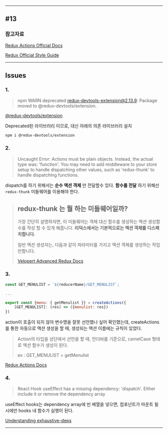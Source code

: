 









---
## #13



### 참고자료
[Redux Actions Official Docs](https://redux-actions.js.org/)

[Redux Official Style Guide](https://redux.js.org/style-guide/)

---
## Issues

### 1. 

> npm WARN deprecated redux-devtools-extension@2.13.9: Package moved to @redux-devtools/extension.

[@redux-devtools/extension](https://www.npmjs.com/package/@redux-devtools/extension)


Deprecated된 라이브러리 이므로, 대신 아래의 의존 라이브러리 설치

```npm i @redux-devtools/extension```

### 2.

>Uncaught Error: Actions must be plain objects. Instead, the actual type was: 'function'. You may need to add middleware to your store setup to handle dispatching other values, such as 'redux-thunk' to handle dispatching functions.

dispatch를 하기 위해서는 **순수 액션 객체** 만 전달할수 있다. **함수를 전달** 하기 위해선 ```redux-thunk``` 미들웨어를 이용해야 한다.

>## redux-thunk 는 뭘 하는 미들웨어일까?
>가장 간단히 설명하자면, 이 미들웨어는 객체 대신 함수를 생성하는 액션 생성함수를 작성 할 수 있게 해줍니다. **리덕스에서는 기본적으로는 액션 객체를 디스패치합니다.** 
> 
>일반 액션 생성자는, 다음과 같이 파라미터를 가지고 액션 객체를 생성하는 작업만합니다.
> 
> [Velopert Advanced Redux Docs](https://redux-advanced.vlpt.us/2/01.html)


### 3. 

```jsx
const GET_MENULIST = `${reducerName}/GET_MENULIST`;

...

export const {menu: { getMenulist }} = createActions({
    [GET_MENULIST]: (res) => ({menulist: res})
})
```
action이 호출이 되지 않아 변수명을 잘못 선언했나 싶어 확인했는데,
createActions를 통한 자동으로 액션 생성을 할 때, 생성되는 액션 이름에는 규칙이 있었다.

> Action의 타입을 상단에서 선언을 할 때, 언더바를 기준으로, camelCase 형태로 액션 함수가 생성이 된다.
> 
> ex : GET_MENULIST = getMenulist

[Redux Actions Docs](https://redux-actions.js.org/api/createaction#createactionsactionmap-identityactions)

### 4.


> React Hook useEffect has a missing dependency: 'dispatch'. Either include it or remove the dependency array

useEffect hooks는 dependency array에 빈 배열을 넣으면, 컴포넌트가 마운트 될 시에만 hooks 내 함수가 실행이 된다.

[Understanding exhaustive-deps](https://bobbyhadz.com/blog/react-hooks-exhaustive-deps#:~:text=The%20%22react%2Dhooks%2Fexhaustive,render%20or%20disable%20the%20rule.)

---